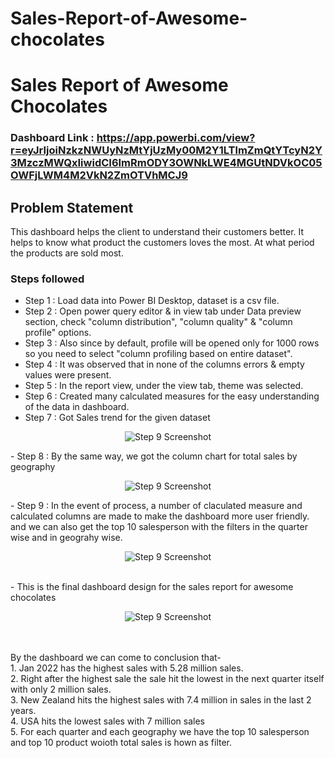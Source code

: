 # Sales-Report-of-Awesome-chocolates

# Sales Report of Awesome Chocolates

### Dashboard Link : https://app.powerbi.com/view?r=eyJrIjoiNzkzNWUyNzMtYjUzMy00M2Y1LTlmZmQtYTcyN2Y3MzczMWQxIiwidCI6ImRmODY3OWNkLWE4MGUtNDVkOC05OWFjLWM4M2VkN2ZmOTVhMCJ9

## Problem Statement

This dashboard helps the client to understand their customers better. It helps to know what product the customers loves the most. At what period the products are sold most.


### Steps followed 

- Step 1 : Load data into Power BI Desktop, dataset is a csv file.
- Step 2 : Open power query editor & in view tab under Data preview section, check "column distribution", "column quality" & "column profile" options.
- Step 3 : Also since by default, profile will be opened only for 1000 rows so you need to select "column profiling based on entire dataset".
- Step 4 : It was observed that in none of the columns errors & empty values were present.
- Step 5 : In the report view, under the view tab, theme was selected.
- Step 6 : Created many calculated measures for the easy understanding of the data in dashboard.
- Step 7 : Got Sales trend for the given dataset
<p align="center">
  <img src="https://github.com/Sarath2804/Sales-Report-of-Awesome-chocolates/assets/95603007/b79794d9-3905-41ff-bbc4-966a35622eb1" alt="Step 9 Screenshot">
</p>
- Step 8 : By the same way, we got the column chart for total sales by geography
<p align="center">
  <img src="https://github.com/Sarath2804/Sales-Report-of-Awesome-chocolates/assets/95603007/4a9400f6-f837-45bb-a27c-750473074b58" alt="Step 9 Screenshot">
</p>
- Step 9 : In the event of process, a number of claculated measure and calculated columns are made to make the dashboard more user friendly.
and we can also get the top 10 salesperson with the filters in the quarter wise and in geograhy wise.
<p align="center">
  <img src="https://github.com/Sarath2804/Sales-Report-of-Awesome-chocolates/assets/95603007/b61b944b-879e-4348-8500-294c4a84946a" alt="Step 9 Screenshot">
</p>
<br>
- This is the final dashboard design for the sales report for awesome chocolates 
<p align="center">
  <img src="https://github.com/Sarath2804/Sales-Report-of-Awesome-chocolates/assets/95603007/ffb97fcf-0705-4369-95be-ca99e60d3c0f" alt="Step 9 Screenshot">
</p>
<br>
<br>
By the dashboard we can come to conclusion that-
<br>
1. Jan 2022 has the highest sales with 5.28 million sales.<br>
2. Right after the highest sale the sale hit the lowest in the next quarter itself with only 2 million sales.<br>
3. New Zealand hits the highest sales with 7.4 million in sales in the last 2 years.<br>
4. USA hits the lowest sales with 7 million sales<br>
5. For each quarter and each geography we have the top 10 salesperson and top 10 product woioth total sales is hown as filter.


